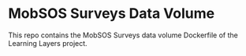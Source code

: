 # MobSOS Surveys Data Volume

This repo contains the MobSOS Surveys data volume Dockerfile of the Learning Layers project.